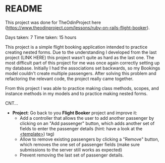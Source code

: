 # README

This project was done for TheOdinProject here (https://www.theodinproject.com/lessons/ruby-on-rails-flight-booker).

Days taken: 7
Time taken: 15 hours

This project is a simple flight booking application intended to practice creating nested forms.  Due to the understanding I developed from the last project (LINK HERE) this project wasn't quite as hard as the last one.  The most difficult part of this project for me was once again correctly setting up my database.  Initially I had the associations set backwards, so my Bookings model couldn't create multiple passengers.  After solving this problem and refactoring the relevant code, the project really came together.

From this project I was able to practice making class methods, scopes, and instance methods in my models and to practice making nested forms.

CNT...


* **Project**: 
Go back to you **Flight Booker** project and improve it:
  * Add a controller that allows the user to add another passenger by clicking on an "Add passenger" button, which adds another set of fields to enter the passenger details (hint: have a look at the [\<template\>](https://developer.mozilla.org/en-US/docs/Web/HTML/Element/template)) tag)
  * Allow to remove existing passengers by clicking a "Remove" button, which removes the one set of passenger fields (make sure submissions to the server still works as expected)
  * Prevent removing the last set of passenger details.